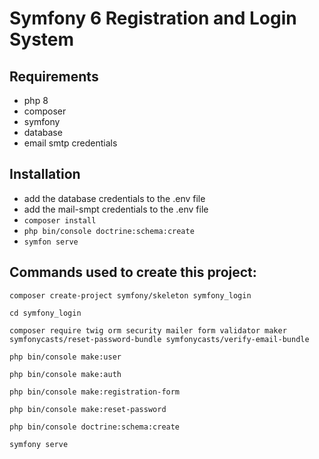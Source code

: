 # Symfony 6 Registration and Login System


## Requirements
- php 8
- composer
- symfony
- database
- email smtp credentials

## Installation

- add the database credentials to the .env file
- add the mail-smpt credentials to the .env file
- `composer install`
- `php bin/console doctrine:schema:create`
- `symfon serve`


## Commands used to create this project:
`composer create-project symfony/skeleton symfony_login`

`cd symfony_login`

`composer require twig orm security mailer form validator maker symfonycasts/reset-password-bundle symfonycasts/verify-email-bundle`

`php bin/console make:user`

`php bin/console make:auth`

`php bin/console make:registration-form`

`php bin/console make:reset-password`

`php bin/console doctrine:schema:create`

`symfony serve`
